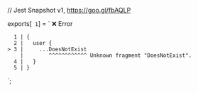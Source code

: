 // Jest Snapshot v1, https://goo.gl/fbAQLP

exports[` 1`] = `
❌ Error

      1 | {
      2 |   user {
    > 3 |     ...DoesNotExist
        |        ^^^^^^^^^^^^ Unknown fragment "DoesNotExist".
      4 |   }
      5 | }
`;

